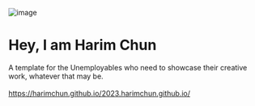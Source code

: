 ![image](https://user-images.githubusercontent.com/103902448/164163511-37d22660-905c-4355-a6f4-91c6eee2d1a4.png)
# Hey, I am Harim Chun
A template for the Unemployables who need to showcase their creative work, whatever that may be.
<br /><br />
https://harimchun.github.io/2023.harimchun.github.io/
